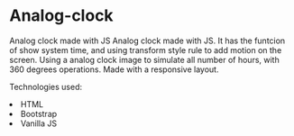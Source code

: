 # Analog-clock
Analog clock made with JS
Analog clock made with JS. It has the funtcion of show system time, and using transform style rule to add motion on the screen. Using a analog clock image to simulate all number of hours, with 360 degrees operations. Made with a responsive layout.

Technologies used:

<li>HTML</li>
<li>Bootstrap</li>
<li>Vanilla JS</li>
